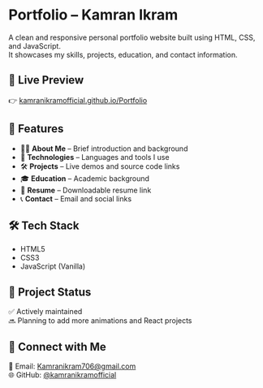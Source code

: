 # Portfolio – Kamran Ikram

A clean and responsive personal portfolio website built using HTML, CSS, and JavaScript.  
It showcases my skills, projects, education, and contact information.

## 🔗 Live Preview

👉 [kamranikramofficial.github.io/Portfolio](https://kamranikramofficial.github.io/Portfolio/)

## 📂 Features

- 🧑‍💻 **About Me** – Brief introduction and background
- 💼 **Technologies** – Languages and tools I use
- 🛠️ **Projects** – Live demos and source code links
- 🎓 **Education** – Academic background
- 📜 **Resume** – Downloadable resume link
- 📞 **Contact** – Email and social links


## 🛠 Tech Stack

- HTML5  
- CSS3  
- JavaScript (Vanilla)

## 📌 Project Status

✅ Actively maintained  
🔜 Planning to add more animations and React projects

## 🤝 Connect with Me

📧 Email: Kamranikram706@gmail.com   
🌐 GitHub: [@kamranikramofficial](https://github.com/kamranikramofficial)

